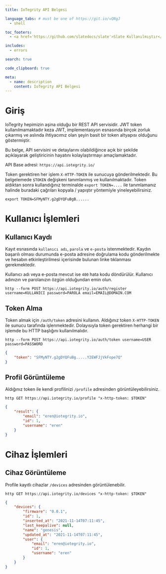 ```yaml
---
title: IoTegrity API Belgesi

language_tabs: # must be one of https://git.io/vQNgJ
  - shell

toc_footers:
  - <a href='https://github.com/slatedocs/slate'>Slate Kullanılmıştır</a>

includes:
  - errors

search: true

code_clipboard: true

meta:
  - name: description
    content: IoTegrity API Belgesi
---
```


# Giriş
IoTegrity hepimizin aşina olduğu bir REST API servisidir. JWT token kullanılmamaktadır keza
JWT, implementasyon esnasında birçok zorluk çıkarmış ve aslında ihtiyacımız olan şeyin
basit bir token altyapısı olduğunu göstermiştir.

Bu belge, API servisini ve detaylarını olabildiğince açık bir şekilde açıklayarak geliştiricinin
hayatını kolaylaştırmayı amaçlamaktadır.

API Base adresi: `https://api.iotegrity.io/`

Token gerektiren her işlem `X-HTTP-TOKEN` ile sunucuya gönderilmektedir. Bu belgelemede
`$TOKEN` değişkeni tanımlanmış ve kullanılmaktadır. Token aldıktan sonra kullandığınız terminalde
`export TOKEN=....` ile tanımlamanız halinde buradaki çağrıları kopyala / yapıştır yöntemiyle
yineleyebilirsiniz.

```shell
export TOKEN=SFMyNTY.g2gDYQFuBgB......
```


# Kullanıcı İşlemleri
## Kullanıcı Kaydı
Kayıt esnasında `kullanıcı adı`, `parola` ve `e-posta` istenmektedir. Kaydın başarılı olması durumunda
e-posta adresine doğrulama kodu gönderilmekte ve hesabın etkinleştirilmesi içerisinde bulunan
linke tıklanması gerekmektedir.

Kullanıcı adı veya e-posta mevcut ise `400` hata kodu döndürülür. Kullanıcı adınızın ve parolanızın
özgün olduğundan emin olun.

```shell
http --form POST https://api.iotegrity.io/auth/register username=KULLANICI password=PAROLA email=EMAIL@DOMAIN.COM

```

## Token Alma
Token almak için `/auth/token` adresini kullanın. Aldığınız token `X-HTTP-TOKEN` ile sunucu tarafında işlenmektedir. Dolayısıyla token gerektiren herhangi bir işlemde bu HTTP başlığını kullanılmalıdır.


```shell
http --form POST https://api.iotegrity.io/auth/token username=USER password=PASSWORD
```
```json
{
    "token": "SFMyNTY.g2gDYQFuBg.....Y2EWFJjVkFope7Q"
}
```

## Profil Görüntüleme
Aldığınız token ile kendi profilinizi `/profile` adresinden görüntüleyebilirsiniz.

```shell
http GET https://api.iotegrity.io/profile "x-http-token: $TOKEN"
```
```json
{
    "result": {
        "email": "eren@iotegrity.io",
        "id": 1,
        "username": "eren"
    }
}

```


# Cihaz İşlemleri
## Cihaz Görüntüleme
Profile kayıtlı cihazlar `/devices` adresinden görüntülenebilir.

```shell
http GET https://api.iotegrity.io/devices "x-http-token: $TOKEN"
```
```json
{
    "devices": {
        "firmware": "0.0.1",
        "id": 1,
        "inserted_at": "2021-11-14T07:11:45",
        "last_keepalive": null,
        "name": "genesis",
        "updated_at": "2021-11-14T07:11:45",
        "user": {
            "email": "eren@iotegrity.io",
            "id": 1,
            "username": "eren"
        }
    }
}
```




